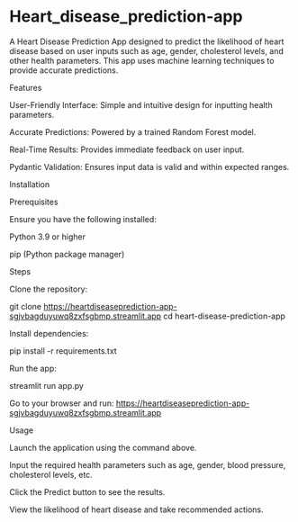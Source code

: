 # Heart_disease_prediction-app

A Heart Disease Prediction App designed to predict the likelihood of heart disease based on user inputs such as age, gender, cholesterol levels, and other health parameters. This app uses machine learning techniques to provide accurate predictions.

Features

User-Friendly Interface: Simple and intuitive design for inputting health parameters.

Accurate Predictions: Powered by a trained Random Forest model.

Real-Time Results: Provides immediate feedback on user input.

Pydantic Validation: Ensures input data is valid and within expected ranges.

Installation

Prerequisites

Ensure you have the following installed:

Python 3.9 or higher

pip (Python package manager)

Steps

Clone the repository:

git clone https://heartdiseaseprediction-app-sgjvbagduyuwq8zxfsgbmp.streamlit.app
cd heart-disease-prediction-app

Install dependencies:

pip install -r requirements.txt

Run the app:

streamlit run app.py

Go to your browser and run:
https://heartdiseaseprediction-app-sgjvbagduyuwq8zxfsgbmp.streamlit.app

Usage

Launch the application using the command above.

Input the required health parameters such as age, gender, blood pressure, cholesterol levels, etc.

Click the Predict button to see the results.

View the likelihood of heart disease and take recommended actions.

